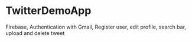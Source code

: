 # TwitterDemoApp
Firebase, Authentication with Gmail, Register user, edit profile, search bar, upload and delete tweet
